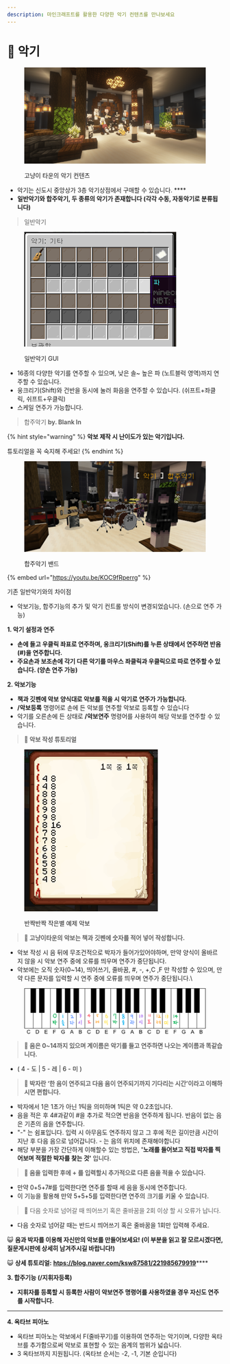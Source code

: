 ```yaml
---
description: 마인크래프트를 활용한 다양한 악기 컨텐츠를 만나보세요
---
```


# 🎷 악기

<figure><img src="../../.gitbook/assets/2022-08-31_17.25.17.png" alt=""><figcaption><p>고냥이 타운의 악기 컨텐츠</p></figcaption></figure>

* 악기는 신도시 중앙상가 3층 악기상점에서 구매할 수 있습니다. ****&#x20;
* **일반악기와 합주악기, 두 종류의 악기가 존재합니다 (각각 수동, 자동악기로 분류됩니다)**

> 일반악기

<figure><img src="../../.gitbook/assets/image (3).png" alt=""><figcaption><p>일반악기 GUI</p></figcaption></figure>

* 16종의 다양한 악기를 연주할 수 있으며, 낮은 솔\~ 높은 파 (노트블럭 영역)까지 연주할 수 있습니다.
* 웅크리기(Shift)와 건반을 동시에 눌러 화음을 연주할 수 있습니다. (쉬프트+좌클릭, 쉬프트+우클릭)
* 스케일 연주가 가능합니다.



> 합주악기  **by. Blank In**

{% hint style="warning" %}
**악보 제작 시 난이도가 있는 악기입니다.**

튜토리얼을 꼭 숙지해 주세요!
{% endhint %}

<figure><img src="../../.gitbook/assets/unknown (2).png" alt=""><figcaption><p>합주악기 밴드</p></figcaption></figure>

{% embed url="https://youtu.be/KOC9fRperrg" %}

기존 일반악기와의 차이점

* 악보기능, 합주기능의 추가 및 악기 컨트롤 방식이 변경되었습니다.  (손으로 연주 가능)

**1. 악기 설정과 연주**

* **손에 들고 우클릭 좌표로 연주하며, 웅크리기(Shift)를 누른 상태에서 연주하면 반음(#)을 연주합니다.**
* **주요손과 보조손에 각기 다른 악기를 마우스 좌클릭과 우클릭으로 따로 연주할 수 있습니다. (양손 연주 가능)**

**2. 악보기능**&#x20;

* **책과 깃펜에 악보 양식대로 악보를 적을 시 악기로 연주가 가능합니다.**&#x20;
* **/악보등록** 명령어로 손에 든 악보를 연주할 악보로 등록할 수 있습니다
* 악기를 오른손에 든 상태로 **/악보연주** 명령어를 사용하여  해당 악보를 연주할 수 있습니다.



> &#x20;**🎼 악보 작성 튜토리얼**&#x20;

<figure><img src="../../.gitbook/assets/image (8).png" alt=""><figcaption><p>반짝반짝 작은별 예제 악보</p></figcaption></figure>

> **🎼 고냥이타운의 악보는 책과 깃펜에 숫자를 적어 넣어 작성합니다.**

* 악보 작성 시 음 뒤에 무조건적으로 박자가 들어가있어야하며, 만약 양식이 올바르지 않을 시 악보 연주 중에 오류를 띄우며 연주가 중단됩니다.
* 악보에는 오직 숫자(0\~14), 띄어쓰기, 줄바꿈, #, -, +,C ,F 만 작성할 수 있으며, 만약 다른 문자를 입력할 시 연주 중에 오류를 띄우며 연주가 중단됩니다.\


<figure><img src="../../.gitbook/assets/다운로드.png" alt=""><figcaption></figcaption></figure>

> **🎼 음은 0\~14까지 있으며 계이름은 악기를 들고 연주하면 나오는 계이름과 똑같습니다.**

* ( 4 - 도 | 5 - 레 | 6 - 미 )

> **🎼  박자란 ‘한 음이 연주되고 다음 음이 연주되기까지 기다리는 시간’이라고 이해하시면 편합니다.**

* 박자에서 1은 1초가 아닌 1틱을 의미하며 1틱은 약 0.2초입니다.
* 음을 적은 후 4#과같이 #을 추가로 적으면 반음을 연주하게 됩니다. 반음이 없는 음은 기존의 음을 연주합니다.
* "-" 는 쉼표입니다. 입력 시 아무음도 연주하지 않고 그 후에 적은 길이만큼 시간이 지난 후 다음 음으로 넘어갑니다. - 는 음의 위치에 존재해야합니다
* 해당 부분을 가장 간단하게 이해할수 있는 방법은, **'노래를 들어보고 직접 박자를 찍어보며 적절한 박자를 찾는 것'** 입니다.

> **🎼  음을 입력한 후에 + 를 입력할시 추가적으로 다른 음을 적을 수 있습니다.**

* 만약 0+5+7#를 입력한다면 연주를 할때 세 음을 동시에 연주합니다.
* 이 기능을 활용해 만약 5+5+5를 입력한다면 연주의 크기를 키울 수 있습니다.

> **🎼** 다음 숫자로 넘어갈 때 띄어쓰기 혹은 줄바꿈을 2회 이상 할 시 오류가 납니다.

* 다음 숫자로 넘어갈 때는 반드시 띄어쓰기 혹은 줄바꿈을 1회만 입력해 주세요.

😺 **음과 박자를 이용해 자신만의 악보를 만들어보세요!  (이 부분을 읽고 잘 모르시겠다면, 질문게시판에 상세히 남겨주시길 바랍니다!)**&#x20;

😺 **상세 튜토리얼:**  [**htps://blog.naver.com/ksw87581/221985679919**](https://blog.naver.com/ksw87581/221985679919)****



**3. 합주기능 (/지휘자등록)**

* **지휘자를 등록할 시 등록한 사람이 악보연주 명령어를 사용하였을 경우 자신도 연주를 시작합니다.**

****

**4. 옥타브 피아노**

* 옥타브 피아노는 악보에서 F(줄바꾸기)를  이용하여 연주하는 악기이며, 다양한 옥타브를 추가함으로써 악보로 표현할 수 있는 음계의 범위가 넓습니다.
* 3 옥타브까지 지원됩니다. (옥타브 순서는 -2, -1, 기본 순입니다)
